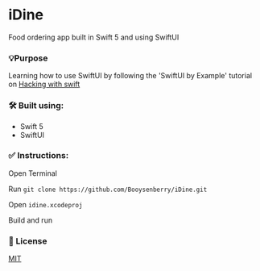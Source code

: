 # iDine
Food ordering app built in Swift 5 and using SwiftUI

### 💡Purpose
Learning how to use SwiftUI by following the 'SwiftUI by Example' tutorial on [Hacking with swift](https://www.hackingwithswift.com/quick-start/swiftui)

### 🛠 Built using:
* Swift 5
* SwiftUI

### ✅ Instructions:

Open Terminal 

Run `git clone https://github.com/Booysenberry/iDine.git`

Open `idine.xcodeproj`

Build and run

### 🎁 License  
[MIT](https://choosealicense.com/licenses/mit/)
